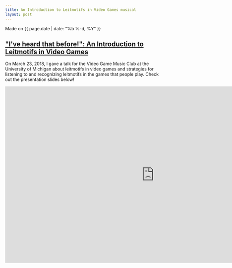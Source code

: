 ```yaml
---
title: An Introduction to Leitmotifs in Video Games musical
layout: post
---
```

Made on {{ page.date | date: "%b %-d, %Y" }}
## ["I've heard that before!": An Introduction to Leitmotifs in Video Games]({{page.url}})

On March 23, 2018, I gave a talk for the Video Game Music Club at the University of Michigan about leitmotifs in video games and strategies for listening to and recognizing leitmotifs in the games that people play. Check out the presentation slides below!

<!--more-->

<iframe src="https://docs.google.com/presentation/d/e/2PACX-1vSdI3rtD1kuolYE8yj_aIDdrQTonUsDX579zrJa33E62FFLrXYKOfj4Bfrn4f-Kn_ZKXXIxf9wFwZ7i/embed?start=false&loop=false&delayms=3000" frameborder="0" width="960" height="569" allowfullscreen="true" mozallowfullscreen="true" webkitallowfullscreen="true"></iframe>
